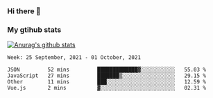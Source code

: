 ### Hi there 👋

### My gtihub stats

[![Anurag's github stats](https://github-readme-stats.vercel.app/api?username=gaozhidong)](https://github.com/gaozhidong/github-readme-stats)

<!--START_SECTION:waka-->
```text
Week: 25 September, 2021 - 01 October, 2021

JSON         52 mins         █████████████▓░░░░░░░░░░░   55.03 % 
JavaScript   27 mins         ███████▒░░░░░░░░░░░░░░░░░   29.15 % 
Other        11 mins         ███░░░░░░░░░░░░░░░░░░░░░░   12.59 % 
Vue.js       2 mins          ▓░░░░░░░░░░░░░░░░░░░░░░░░   02.31 % 
```
<!--END_SECTION:waka-->